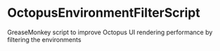 # OctopusEnvironmentFilterScript
GreaseMonkey script to improve Octopus UI rendering performance by filtering the environments
